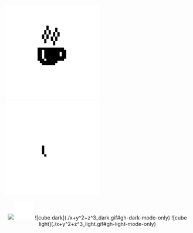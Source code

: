 ![coffee dark](./coffee_dark.png#gh-dark-mode-only)
![coffee light](./coffee_light.png#gh-light-mode-only)
<p align="center">
<img src="https://github-readme-stats.vercel.app/api/top-langs/?username=mcthomas&card_width=225&layout=compact&langs_count=10&text_color=7F7F7F&bg_color=00000000&hide_border=true&border_radius=7&hide_title=true&hide=html,javascript,css"/> 
<img src="spacer.png" width="50"/>
![cube dark](./x+y^2+z^3_dark.gif#gh-dark-mode-only)
![cube light](./x+y^2+z^3_light.gif#gh-light-mode-only)
</p>
